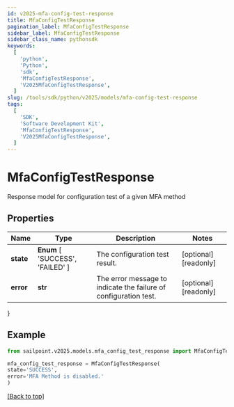 ```yaml
---
id: v2025-mfa-config-test-response
title: MfaConfigTestResponse
pagination_label: MfaConfigTestResponse
sidebar_label: MfaConfigTestResponse
sidebar_class_name: pythonsdk
keywords:
  [
    'python',
    'Python',
    'sdk',
    'MfaConfigTestResponse',
    'V2025MfaConfigTestResponse',
  ]
slug: /tools/sdk/python/v2025/models/mfa-config-test-response
tags:
  [
    'SDK',
    'Software Development Kit',
    'MfaConfigTestResponse',
    'V2025MfaConfigTestResponse',
  ]
---
```


# MfaConfigTestResponse

Response model for configuration test of a given MFA method

## Properties

| Name | Type | Description | Notes |
| --- | --- | --- | --- |
| **state** | **Enum** [ 'SUCCESS', 'FAILED' ] | The configuration test result. | [optional] [readonly] |
| **error** | **str** | The error message to indicate the failure of configuration test. | [optional] [readonly] |

}

## Example

```python
from sailpoint.v2025.models.mfa_config_test_response import MfaConfigTestResponse

mfa_config_test_response = MfaConfigTestResponse(
state='SUCCESS',
error='MFA Method is disabled.'
)

```

[[Back to top]](#)
